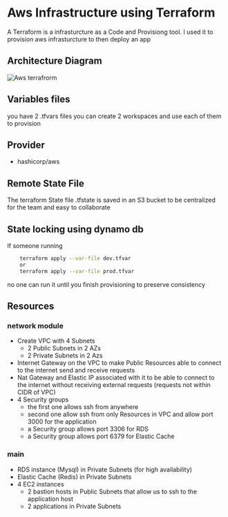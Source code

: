 # Aws Infrastructure using Terraform

A Terraform is a infrasturcture as a Code and Provisiong tool.
I used it to provision aws infrasturcture to then deploy an app
  

## Architecture Diagram
![Aws terrafrorm](https://user-images.githubusercontent.com/64385957/236339127-10e05278-4402-42d2-926b-6826584e4c9c.jpg)

## Variables files 
you have 2 .tfvars files
you can create 2 workspaces and use each of them to provision
## Provider
 - hashicorp/aws
## Remote State File
The terraform State file .tfstate is saved in an S3 bucket to be centralized for the team and easy to collaborate 
## State locking using dynamo db
If someone running 
```bash
    terraform apply --var-file dev.tfvar
    or 
    terraform apply --var-file prod.tfvar

```
no one can run it until you finish provisioning to preserve consistency 
## Resources 
### network module 
- Create VPC with 4 Subnets
    - 2 Public Subnets in 2 AZs
    - 2 Private Subnets in 2 Azs
- Internet Gateway on the VPC to make Public Resources able to connect to the internet send and receive requests 
- Nat Gateway and Elastic IP associated with it to be able to connect to the internet without receiving external requests (requests not within CIDR of VPC)
- 4 Security groups
    - the first one allows ssh from anywhere
    - second one allow ssh from only Resources in VPC and allow port 3000 for the application
    - a Security group allows port 3306 for RDS
    - a Security group allows port 6379 for Elastic Cache
### main 
- RDS instance (Mysql) in Private Subnets (for high availability)
- Elastic Cache (Redis) in Private Subnets
-  4 EC2 instances 
    - 2 bastion hosts in Public Subnets that allow us to ssh to the application host
    - 2 applications in Private Subnets 

